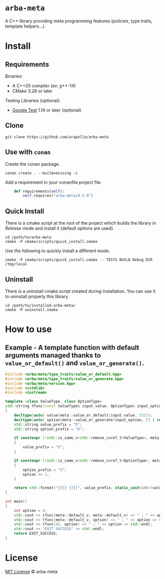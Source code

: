 # `arba-meta`

A C++ library providing meta programming features (policies, type traits, template helpers...).

# Install #
## Requirements ##

Binaries:

- A C++20 compiler (ex: g++-14)
- CMake 3.26 or later

Testing Libraries (optional):

- [Google Test](https://github.com/google/googletest) 1.14 or later (optional)

## Clone

```
git clone https://github.com/arapelle/arba-meta
```

## Use with `conan`

Create the conan package.
```
conan create . --build=missing -c
```
Add a requirement in your conanfile project file.
```python
    def requirements(self):
        self.requires("arba-meta/0.5.0")
```

## Quick Install ##
There is a cmake script at the root of the project which builds the library in *Release* mode and install it (default options are used).
```
cd /path/to/arba-meta
cmake -P cmake/scripts/quick_install.cmake
```
Use the following to quickly install a different mode.
```
cmake -P cmake/scripts/quick_install.cmake -- TESTS BUILD Debug DIR /tmp/local
```

## Uninstall ##
There is a uninstall cmake script created during installation. You can use it to uninstall properly this library.
```
cd /path/to/installed-arba-meta/
cmake -P uninstall.cmake
```

# How to use
## Example - A template function with default arguments managed thanks to `value_or_default()` and `value_or_generate()`.
```c++
#include <arba/meta/type_traits/value_or_default.hpp>
#include <arba/meta/type_traits/value_or_generate.hpp>
#include <arba/meta/version.hpp>
#include <cstdlib>
#include <iostream>

template <class ValueType, class OptionType>
std::string tfunc(const ValueType& input_value, OptionType& input_option)
{
    decltype(auto) value(meta::value_or_default(input_value, 531));
    decltype(auto) option(meta::value_or_generate(input_option, [] { return 642; }));
    std::string value_prefix = "D";
    std::string option_prefix = "D";

    if constexpr (!std::is_same_v<std::remove_cvref_t<ValueType>, meta::default_t>)
    {
        value_prefix = "V";
    }

    if constexpr (!std::is_same_v<std::remove_cvref_t<OptionType>, meta::default_t>)
    {
        option_prefix = "V";
        option += 1;
    }

    return std::format("{}{} {}{}", value_prefix, static_cast<int>(value), option_prefix, static_cast<int>(option));
}

int main()
{
    int option = 0;
    std::cout << tfunc(meta::default_v, meta::default_v) << " ; " << option << std::endl;
    std::cout << tfunc(meta::default_v, option) << " ; " << option << std::endl;
    std::cout << tfunc(42, option) << " ; " << option << std::endl;
    std::cout << "EXIT SUCCESS" << std::endl;
    return EXIT_SUCCESS;
}
```

# License

[MIT License](./LICENSE.md) © arba-meta
